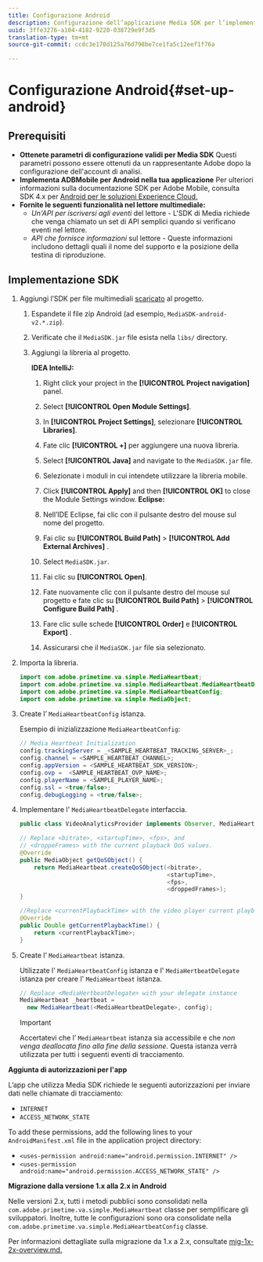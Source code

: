 ```yaml
---
title: Configurazione Android
description: Configurazione dell’applicazione Media SDK per l’implementazione su Android.
uuid: 3ffe3276-a104-4182-9220-038729e9f3d5
translation-type: tm+mt
source-git-commit: ccdc3e170d125a76d798be7ce1fa5c12eef1f76a

---
```



# Configurazione Android{#set-up-android}

## Prerequisiti

* **Ottenete parametri di configurazione validi per Media SDK** Questi parametri possono essere ottenuti da un rappresentante Adobe dopo la configurazione dell&#39;account di analisi.
* **Implementa ADBMobile per Android nella tua applicazione** Per ulteriori informazioni sulla documentazione SDK per Adobe Mobile, consulta SDK 4.x per [Android per le soluzioni Experience Cloud.](https://docs.adobe.com/content/help/it-IT/mobile-services/android/overview.html)
* **Fornite le seguenti funzionalità nel lettore multimediale:**
   * *Un&#39;API per iscriversi agli eventi* del lettore - L&#39;SDK di Media richiede che venga chiamato un set di API semplici quando si verificano eventi nel lettore.
   * *API che fornisce informazioni* sul lettore - Queste informazioni includono dettagli quali il nome del supporto e la posizione della testina di riproduzione.

## Implementazione SDK

1. Aggiungi l’SDK per file multimediali [scaricato](/help/sdk-implement/download-sdks.md#download-2x-sdks) al progetto.

   1. Espandete il file zip Android (ad esempio, `MediaSDK-android-v2.*.zip`).
   1. Verificate che il `MediaSDK.jar` file esista nella `libs/` directory.

   1. Aggiungi la libreria al progetto.

      **IDEA IntelliJ:**

      1. Right click your project in the **[!UICONTROL Project navigation]** panel.
      1. Select **[!UICONTROL Open Module Settings]**.
      1. In **[!UICONTROL Project Settings]**, selezionare **[!UICONTROL Libraries]**.

      1. Fate clic **[!UICONTROL +]** per aggiungere una nuova libreria.
      1. Select **[!UICONTROL Java]** and navigate to the `MediaSDK.jar` file.

      1. Selezionate i moduli in cui intendete utilizzare la libreria mobile.
      1. Click **[!UICONTROL Apply]** and then **[!UICONTROL OK]** to close the Module Settings window.
      **Eclipse:**

      1. Nell’IDE Eclipse, fai clic con il pulsante destro del mouse sul nome del progetto.
      1. Fai clic su  **[!UICONTROL Build Path]** > **[!UICONTROL Add External Archives]** .
      1. Select `MediaSDK.jar`.
      1. Fai clic su **[!UICONTROL Open]**.
      1. Fate nuovamente clic con il pulsante destro del mouse sul progetto e fate clic su **[!UICONTROL Build Path]** > **[!UICONTROL Configure Build Path]** .
      1. Fare clic sulle schede **[!UICONTROL Order]** e **[!UICONTROL Export]** .

      1. Assicurarsi che il `MediaSDK.jar` file sia selezionato.


1. Importa la libreria.

   ```java
   import com.adobe.primetime.va.simple.MediaHeartbeat; 
   import com.adobe.primetime.va.simple.MediaHeartbeat.MediaHeartbeatDelegate; 
   import com.adobe.primetime.va.simple.MediaHeartbeatConfig; 
   import com.adobe.primetime.va.simple.MediaObject; 
   ```

1. Create l’ `MediaHeartbeatConfig` istanza.

   Esempio di inizializzazione `MediaHeartbeatConfig`:

   ```java
   // Media Heartbeat Initialization 
   config.trackingServer = _<SAMPLE_HEARTBEAT_TRACKING_SERVER>_; 
   config.channel = <SAMPLE_HEARTBEAT_CHANNEL>; 
   config.appVersion = <SAMPLE_HEARTBEAT_SDK_VERSION>; 
   config.ovp =  <SAMPLE_HEARTBEAT_OVP_NAME>; 
   config.playerName = <SAMPLE_PLAYER_NAME>; 
   config.ssl = <true/false>; 
   config.debugLogging = <true/false>; 
   ```

1. Implementare l&#39; `MediaHeartbeatDelegate` interfaccia.

   ```java
   public class VideoAnalyticsProvider implements Observer, MediaHeartbeatDelegate{}
   ```

   ```java
   // Replace <bitrate>, <startupTime>, <fps>, and  
   // <droppeFrames> with the current playback QoS values.  
   @Override 
   public MediaObject getQoSObject() { 
       return MediaHeartbeat.createQoSObject(<bitrate>,  
                                             <startupTime>,  
                                             <fps>,  
                                             <droppedFrames>); 
   } 
   
   //Replace <currentPlaybackTime> with the video player current playback time 
   @Override 
   public Double getCurrentPlaybackTime() { 
       return <currentPlaybackTime>; 
   }
   ```

1. Create l’ `MediaHeartbeat` istanza.

   Utilizzate l&#39; `MediaHeartbeatConfig` istanza e l&#39; `MediaHertbeatDelegate` istanza per creare l&#39; `MediaHeartbeat` istanza.

   ```java
   // Replace <MediaHertbeatDelegate> with your delegate instance 
   MediaHeartbeat _heartbeat =  
     new MediaHeartbeat(<MediaHeartbeatDelegate>, config);
   ```

   >[!IMPORTANT]
   >
   >Accertatevi che l’ `MediaHeartbeat` istanza sia accessibile e che *non venga deallocata fino alla fine della sessione*. Questa istanza verrà utilizzata per tutti i seguenti eventi di tracciamento.

**Aggiunta di autorizzazioni per l&#39;app**

L’app che utilizza Media SDK richiede le seguenti autorizzazioni per inviare dati nelle chiamate di tracciamento:

* `INTERNET`
* `ACCESS_NETWORK_STATE`

To add these permissions, add the following lines to your `AndroidManifest.xml` file in the application project directory:

* `<uses-permission android:name="android.permission.INTERNET" />`
* `<uses-permission android:name="android.permission.ACCESS_NETWORK_STATE" />`

**Migrazione dalla versione 1.x alla 2.x in Android**

Nelle versioni 2.x, tutti i metodi pubblici sono consolidati nella `com.adobe.primetime.va.simple.MediaHeartbeat` classe per semplificare gli sviluppatori. Inoltre, tutte le configurazioni sono ora consolidate nella `com.adobe.primetime.va.simple.MediaHeartbeatConfig` classe.

Per informazioni dettagliate sulla migrazione da 1.x a 2.x, consultate [mig-1x-2x-overview.md.](/help/sdk-implement/va-1x-to-2x/mig-1x-2x-overview.md)
